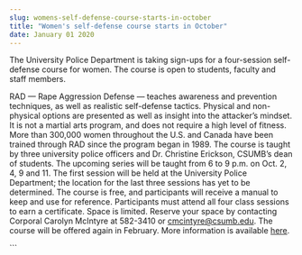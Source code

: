 ```yaml
---
slug: womens-self-defense-course-starts-in-october
title: "Women's self-defense course starts in October"
date: January 01 2020
---
```


 
<p>
  The University Police Department is taking sign-ups for a four-session
  self-defense course for women. The course is open to students, faculty and
  staff members.
</p>
<p>
  RAD — Rape Aggression Defense — teaches awareness and prevention techniques,
  as well as realistic self-defense tactics. Physical and non-physical options
  are presented as well as insight into the attacker’s mindset. It is not a
  martial arts program, and does not require a high level of fitness. More than
  300,000 women throughout the U.S. and Canada have been trained through RAD
  since the program began in 1989. The course is taught by three university
  police officers and Dr. Christine Erickson, CSUMB’s dean of students. The
  upcoming series will be taught from 6 to 9 p.m. on Oct. 2, 4, 9 and 11. The
  first session will be held at the University Police Department; the location
  for the last three sessions has yet to be determined. The course is free, and
  participants will receive a manual to keep and use for reference. Participants
  must attend all four class sessions to earn a certificate. Space is limited.
  Reserve your space by contacting Corporal Carolyn McIntyre at 582-3410 or
  <a
    href="&#x6d;&#97;&#x69;&#108;&#x74;&#x6f;&#58;&#x63;&#109;&#x63;&#x69;&#110;&#x74;&#121;&#x72;&#x65;&#64;&#x63;&#115;&#x75;&#x6d;&#98;&#x2e;&#101;&#x64;&#x75;"
    >cmcintyre@csumb.edu</a
  >. The course will be offered again in February. More information is available
  <a href="https://police.csumb.edu/rad">here</a>.
</p>
```
